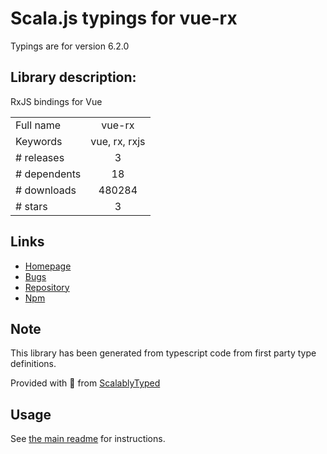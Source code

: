 
# Scala.js typings for vue-rx

Typings are for version 6.2.0

## Library description:
RxJS bindings for Vue

|                    |                 |
| ------------------ | :-------------: |
| Full name          | vue-rx |
| Keywords           | vue, rx, rxjs |
| # releases         | 3 |
| # dependents       | 18 |
| # downloads        | 480284 |
| # stars            | 3 |

## Links
- [Homepage](https://github.com/vuejs/vue-rx#readme)
- [Bugs](https://github.com/vuejs/vue-rx/issues)
- [Repository](https://github.com/vuejs/vue-rx)
- [Npm](https://www.npmjs.com/package/vue-rx)
    


## Note
This library has been generated from typescript code from first party type definitions.

Provided with :purple_heart: from [ScalablyTyped](https://github.com/oyvindberg/ScalablyTyped)

## Usage
See [the main readme](../../readme.md) for instructions.


